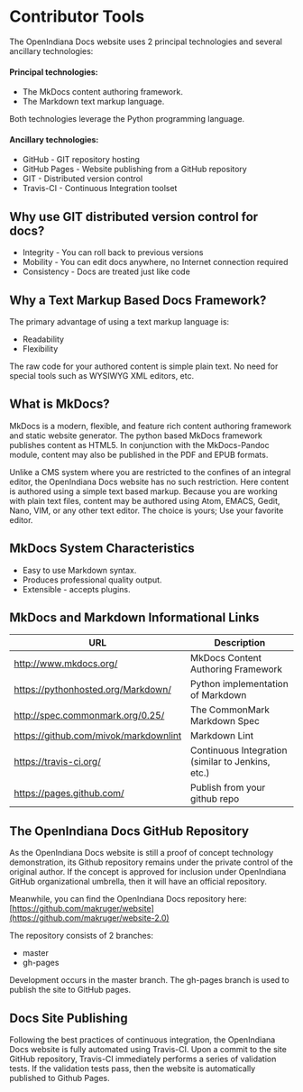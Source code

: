 <!--

The contents of this Documentation are subject to the Public Documentation License Version 1.01
(the "License"); you may only use this Documentation if you comply with the terms of this License.
A copy of the License is available at http://illumos.org/license/PDL.

The Original Documentation is _________________.

The Initial Writer of the Original Documentation is ___________ Copyright (C)_________[Insert year(s)].
All Rights Reserved. (Initial Writer contact(s):________________[Insert hyperlink/alias]).

Contributor(s): ______________________________________.

Portions created by ______ are Copyright (C)_________[Insert year(s)].
All Rights Reserved. (Contributor contact(s):________________[Insert hyperlink/alias]).

-->

# Contributor Tools

The OpenIndiana Docs website uses 2 principal technologies and several ancillary technologies:

#### Principal technologies:

* The MkDocs content authoring framework.
* The Markdown text markup language.

Both technologies leverage the Python programming language.


#### Ancillary technologies:

* GitHub - GIT repository hosting
* GitHub Pages - Website publishing from a GitHub repository
* GIT - Distributed version control
* Travis-CI - Continuous Integration toolset


## Why use GIT distributed version control for docs?

* Integrity - You can roll back to previous versions
* Mobility - You can edit docs anywhere, no Internet connection required
* Consistency - Docs are treated just like code


## Why a Text Markup Based Docs Framework?

The primary advantage of using a text markup language is:

* Readability
* Flexibility

The raw code for your authored content is simple plain text.
No need for special tools such as WYSIWYG XML editors, etc.


## What is MkDocs?

MkDocs is a modern, flexible, and feature rich content authoring framework and static website generator.
The python based MkDocs framework publishes content as HTML5.
In conjunction with the MkDocs-Pandoc module, content may also be published in the PDF and EPUB formats.

Unlike a CMS system where you are restricted to the confines of an integral editor, the OpenIndiana Docs website has no such restriction.
Here content is authored using a simple text based markup.
Because you are working with plain text files, content may be authored using Atom, EMACS, Gedit, Nano, VIM, or any other text editor.
The choice is yours; Use your favorite editor.


## MkDocs System Characteristics

* Easy to use Markdown syntax.
* Produces professional quality output.
* Extensible - accepts plugins.


## MkDocs and Markdown Informational Links

| URL | Description
|---|---
| <http://www.mkdocs.org/> | MkDocs Content Authoring Framework
| <https://pythonhosted.org/Markdown/> | Python implementation of Markdown
| <http://spec.commonmark.org/0.25/> | The CommonMark Markdown Spec
| <https://github.com/mivok/markdownlint> | Markdown Lint
| <https://travis-ci.org/> | Continuous Integration (similar to Jenkins, etc.)
| <https://pages.github.com/> | Publish from your github repo


## The OpenIndiana Docs GitHub Repository

As the OpenIndiana Docs website is still a proof of concept technology demonstration, its Github repository remains under the private control of the original author.
If the concept is approved for inclusion under OpenIndiana GitHub organizational umbrella, then it will have an official repository.

Meanwhile, you can find the OpenIndiana Docs repository here: [https://github.com/makruger/website](https://github.com/makruger/website-2.0)

The repository consists of 2 branches:

* master
* gh-pages

Development occurs in the master branch.
The gh-pages branch is used to publish the site to GitHub pages.


## Docs Site Publishing

Following the best practices of continuous integration, the OpenIndiana Docs website is fully automated using Travis-CI.
Upon a commit to the site GitHub repository, Travis-CI immediately performs a series of validation tests.
If the validation tests pass, then the website is automatically published to Github Pages.

